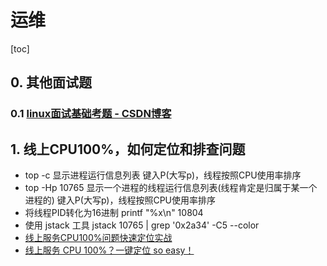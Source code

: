 # 运维

[toc]

## 0. 其他面试题

### 0.1 [linux面试基础考题 - CSDN博客](http://blog.csdn.net/hzrandd/article/details/50787483)

## 1. 线上CPU100%，如何定位和排查问题

- top -c 显示进程运行信息列表 键入P(大写p)，线程按照CPU使用率排序
- top -Hp 10765 显示一个进程的线程运行信息列表(线程肯定是归属于某一个进程的) 键入P(大写p)，线程按照CPU使用率排序
- 将线程PID转化为16进制 printf "%x\n" 10804
- 使用 jstack 工具 jstack 10765 | grep '0x2a34' -C5 --color
- [线上服务CPU100%问题快速定位实战](http://www.cnblogs.com/winner-0715/p/7521638.html)
- [线上服务 CPU 100%？一键定位 so easy！](https://my.oschina.net/leejun2005/blog/1524687)